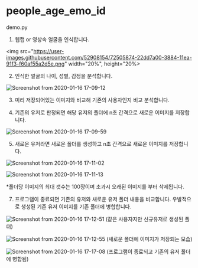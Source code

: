 # people_age_emo_id

demo.py

1. 웹캡 or 영상속 얼굴을 인식합니다.

<img src="https://user-images.githubusercontent.com/52908154/72505874-22dd7a00-3884-11ea-91f3-f60af55a2d5e.png" width="20%", height="20%>

2. 인식한 얼굴의 나이, 성별, 감정을 분석합니다.

![Screenshot from 2020-01-16 17-09-12](https://user-images.githubusercontent.com/52908154/72505919-34268680-3884-11ea-8e92-bc4b1036bba7.png)


3. 미리 저장되어있는 이미지와 비교해 기존의 사용자인지 비교 분석합니다.



4. 기존의 유저로 판정되면 해당 유저의 폴더에 n초 간격으로 새로운 이미지를 저장합니다.

![Screenshot from 2020-01-16 17-09-59](https://user-images.githubusercontent.com/52908154/72505988-5ae4bd00-3884-11ea-8dc4-943cbde1c665.png)

5. 새로운 유저라면 새로운 폴더를 생성하고 n초 간격으로 새로운 이미지를 저장합니다.

![Screenshot from 2020-01-16 17-11-02](https://user-images.githubusercontent.com/52908154/72506018-6932d900-3884-11ea-8d0f-a1009944882d.png)

![Screenshot from 2020-01-16 17-11-13](https://user-images.githubusercontent.com/52908154/72506149-b44cec00-3884-11ea-92c9-5123857a3a46.png)


*폴더당 이미지의 최대 갯수는 100장이며 초과시 오래된 이미지를 부터 삭제됩니다.

7. 프로그램이 종료되면 기존의 유저와 새로운 유저 폴더 내용을 비교합니다. 우발적으로 생성된 기존 유저 이미지를 기존 폴더에 병합합니다.

![Screenshot from 2020-01-16 17-12-51](https://user-images.githubusercontent.com/52908154/72506232-dba3b900-3884-11ea-9b1c-1e6a50f25d22.png)
(같은 사용자지만 신규유저로 생성된 폴더)

![Screenshot from 2020-01-16 17-12-55](https://user-images.githubusercontent.com/52908154/72506294-f413d380-3884-11ea-8761-0ccd9dd0e5b3.png)
(새로운 폴더에 이미지가 저장되는 모습)

![Screenshot from 2020-01-16 17-17-08](https://user-images.githubusercontent.com/52908154/72506336-068e0d00-3885-11ea-97de-459c0534bff4.png)
(프로그램이 종료되고 기존의 유저 폴더에 병합됨)
